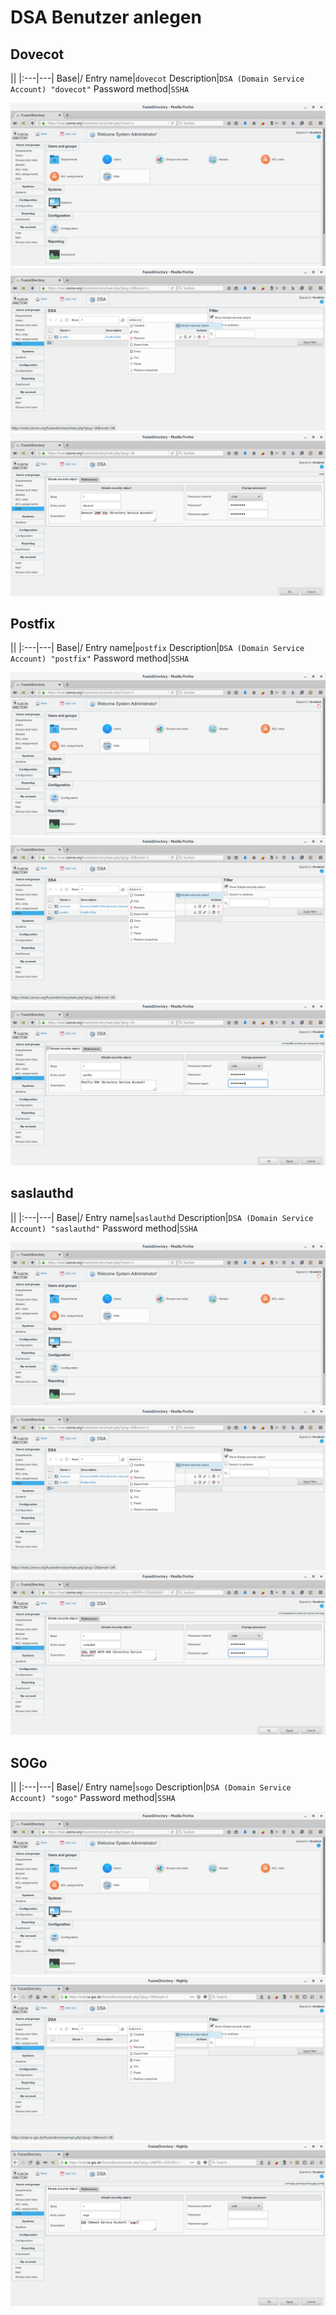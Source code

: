 # DSA Benutzer anlegen

## Dovecot

||
|:---|---|
Base|/
Entry name|`dovecot`
Description|`DSA (Domain Service Account) "dovecot"`
Password method|`SSHA`

[![](./images/fd-dsa-dovecot-01.png)](./images/fd-dsa-dovecot-01.png)
[![](./images/fd-dsa-dovecot-02.png)](./images/fd-dsa-dovecot-02.png)
[![](./images/fd-dsa-dovecot-03.png)](./images/fd-dsa-dovecot-03.png)

## Postfix

||
|:---|---|
Base|/
Entry name|`postfix`
Description|`DSA (Domain Service Account) "postfix"`
Password method|`SSHA`

[![](./images/fd-dsa-postfix-01.png)](./images/fd-dsa-postfix-01.png)
[![](./images/fd-dsa-postfix-02.png)](./images/fd-dsa-postfix-02.png)
[![](./images/fd-dsa-postfix-03.png)](./images/fd-dsa-postfix-03.png)

## saslauthd

||
|:---|---|
Base|/
Entry name|`saslauthd`
Description|`DSA (Domain Service Account) "saslauthd"`
Password method|`SSHA`

[![](./images/fd-dsa-saslauthd-01.png)](./images/fd-dsa-saslauthd-01.png)
[![](./images/fd-dsa-saslauthd-02.png)](./images/fd-dsa-saslauthd-02.png)
[![](./images/fd-dsa-saslauthd-03.png)](./images/fd-dsa-saslauthd-03.png)

## SOGo

||
|:---|---|
Base|/
Entry name|`sogo`
Description|`DSA (Domain Service Account) "sogo"`
Password method|`SSHA`

[![](./images/fd-dsa-sogo-01.png)](./images/fd-dsa-sogo-01.png)
[![](./images/fd-dsa-sogo-02.png)](./images/fd-dsa-sogo-02.png)
[![](./images/fd-dsa-sogo-03.png)](./images/fd-dsa-sogo-03.png)
